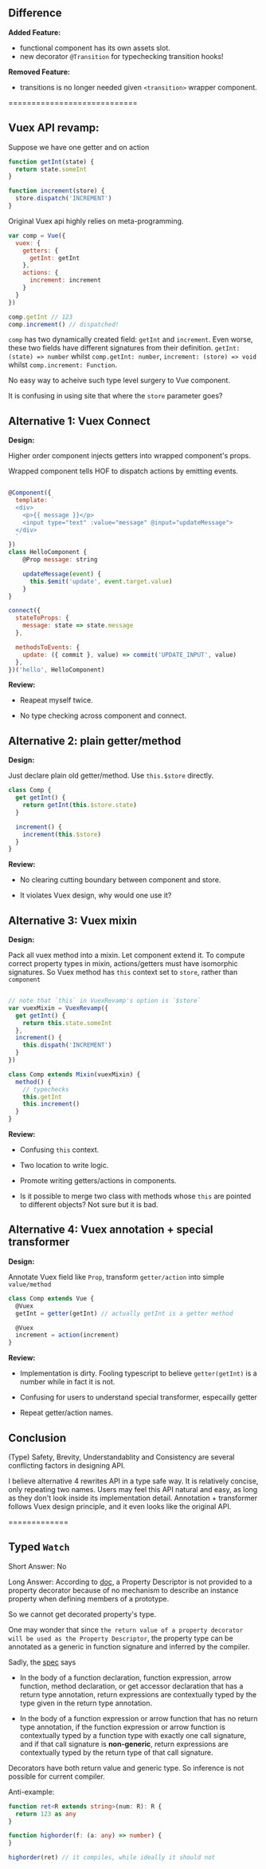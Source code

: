 Difference
---

**Added Feature:**

* functional component has its own assets slot.
* new decorator `@Transition` for typechecking transition hooks!

**Removed Feature:**

* transitions is no longer needed given `<transition>` wrapper component.


============================

Vuex API revamp:
----

Suppose we have one getter and on action

```javascript
function getInt(state) {
  return state.someInt
}

function increment(store) {
  store.dispatch('INCREMENT')
}
```

Original Vuex api highly relies on meta-programming.

```javascript
var comp = Vue({
  vuex: {
    getters: {
      getInt: getInt
    },
    actions: {
      increment: increment
    }
  }
})

comp.getInt // 123
comp.increment() // dispatched!
```

`comp` has two dynamically created field: `getInt` and `increment`. Even worse, these two fields have different signatures from their definition. `getInt: (state) => number`  whilst `comp.getInt: number`, `increment: (store) => void` whilst `comp.increment: Function`.

No easy way to acheive such type level surgery to Vue component.

It is confusing in using site that where the `store` parameter goes?

Alternative 1: Vuex Connect
----

**Design:**

Higher order component injects getters into wrapped component's props.

Wrapped component tells HOF to dispatch actions by emitting events.

```javascript

@Component({
  template: `
  <div>
    <p>{{ message }}</p>
    <input type="text" :value="message" @input="updateMessage">
  </div>
  `
})
class HelloComponent {
    @Prop message: string

    updateMessage(event) {
      this.$emit('update', event.target.value)
    }
}

connect({
  stateToProps: {
    message: state => state.message
  },

  methodsToEvents: {
    update: ({ commit }, value) => commit('UPDATE_INPUT', value)
  },
})('hello', HelloComponent)
```

**Review:**

* Reapeat myself twice.

* No type checking across component and connect.


Alternative 2: plain getter/method
------

**Design:**

Just declare plain old getter/method. Use `this.$store` directly.

```typescript
class Comp {
  get getInt() {
    return getInt(this.$store.state)
  }

  increment() {
    increment(this.$store)
  }
}
```

**Review:**

* No clearing cutting boundary between component and store.

* It violates Vuex design, why would one use it?

Alternative 3: Vuex mixin
----

**Design:**

Pack all vuex method into a mixin. Let component extend it.
To compute correct property types in mixin, actions/getters must have isomorphic signatures.
So Vuex method has `this` context set to `store`, rather than `component`

```typescript

// note that `this` in VuexRevamp's option is `$store`
var vuexMixin = VuexRevamp({
  get getInt() {
    return this.state.someInt
  },
  increment() {
    this.dispath('INCREMENT')
  }
})

class Comp extends Mixin(vuexMixin) {
  method() {
    // typechecks
    this.getInt
    this.increment()
  }
}
```

**Review:**

* Confusing `this` context.

* Two location to write logic.

* Promote writing getters/actions in components.

* Is it possible to merge two class with methods whose `this` are pointed to different objects? Not sure but it is bad.


Alternative 4: Vuex annotation + special transformer
-----

**Design:**

Annotate Vuex field like `Prop`, transform `getter/action` into simple `value/method`

```typescript
class Comp extends Vue {
  @Vuex
  getInt = getter(getInt) // actually getInt is a getter method

  @Vuex
  increment = action(increment)
}
```

**Review:**

* Implementation is dirty. Fooling typescript to believe `getter(getInt)` is a number while in fact it is not.

* Confusing for users to understand special transformer, especailly getter

* Repeat getter/action names.


Conclusion
-------

(Type) Safety, Brevity, Understandablity and Consistency are several conflicting factors in designing API.

I believe alternative 4 rewrites API in a type safe way.
It is relatively concise, only repeating two names.
Users may feel this API natural and easy, as long as they don't look inside its implementation detail.
Annotation + transformer follows Vuex design principle, and it even looks like the original API.



=============

Typed `Watch`
------

Short Answer: No

Long Answer:
According to [doc](https://www.typescriptlang.org/docs/handbook/decorators.html), a Property Descriptor is not provided to a property decorator because of no mechanism to describe an instance property when defining members of a prototype.

So we cannot get decorated property's type.

One may wonder that since `the return value of a property decorator will be used as the Property Descriptor`, the property type can be annotated as a generic in function signature and inferred by the compiler.

Sadly, the [spec](https://github.com/Microsoft/TypeScript/blob/master/doc/spec.md#4.23) says

* In the body of a function declaration, function expression, arrow function, method declaration, or get accessor declaration that has a return type annotation, return expressions are contextually typed by the type given in the return type annotation.

* In the body of a function expression or arrow function that has no return type annotation, if the function expression or arrow function is contextually typed by a function type with exactly one call signature, and if that call signature is **non-generic**, return expressions are contextually typed by the return type of that call signature.


Decorators have both return value and generic type. So inference is not possible for current compiler.

Anti-example:

```typescript
function ret<R extends string>(num: R): R {
  return 123 as any
}

function highorder(f: (a: any) => number) {
}

highorder(ret) // it compiles, while ideally it should not
```
